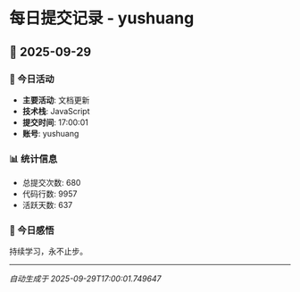 # 每日提交记录 - yushuang

## 📅 2025-09-29

### 🎯 今日活动
- **主要活动**: 文档更新
- **技术栈**: JavaScript
- **提交时间**: 17:00:01
- **账号**: yushuang

### 📊 统计信息
- 总提交次数: 680
- 代码行数: 9957
- 活跃天数: 637

### 💭 今日感悟
持续学习，永不止步。

---
*自动生成于 2025-09-29T17:00:01.749647*
